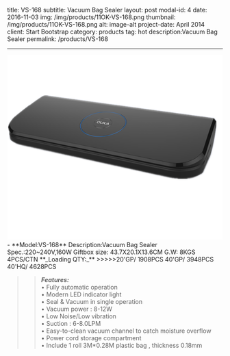 
title: VS-168
subtitle: Vacuum Bag Sealer
layout: post
modal-id: 4
date: 2016-11-03
img: /img/products/11OK-VS-168.png
thumbnail: /img/products/11OK-VS-168.png
alt: image-alt
project-date: April 2014
client: Start Bootstrap
category: products
tag: hot
description:Vacuum Bag Sealer
permalink: /products/VS-168

---
<div>
<img src="/img/products/11OK-VS-168.png"    
class="img-responsive img-centered"/>
</div>  
- **Model:VS-168**       
   Description:Vacuum Bag Sealer  
Spec.:220~240V,160W    
Giftbox size: 43.7X20.1X13.6CM    
G.W: 8KGS   4PCS/CTN   
**_Loading QTY:_**    
 >>>>>20'GP/  1908PCS  
       40'GP/  3948PCS  
       40'HQ/  4628PCS    

 >> **_Features:_**   
• Fully automatic operation  
• Modern LED indicator light  
• Seal & Vacuum in single operation   
• Vacuum power : 8-12W  
• Low Noise/Low vibration  
• Suction : 6-8.0LPM  
• Easy-to-clean vacuum channel to catch moisture overflow  
• Power cord storage compartment  
• Include 1 roll 3M*0.28M plastic bag , thickness 0.18mm


